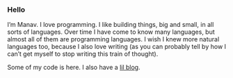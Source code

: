 ### Hello

I’m Manav. I love programming. I like building things, big and small, in all
sorts of languages. Over time I have come to know many languages, but almost all
of them are programming languages. I wish I knew more natural languages too,
because I also love writing (as you can probably tell by how I can’t get myself
to stop writing this train of thought).

Some of my code is here. I also have a [lil blog](https://mrmr.io).
